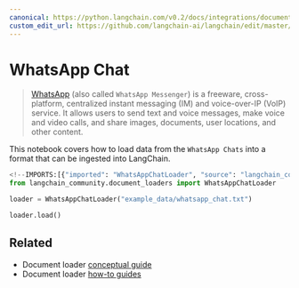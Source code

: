 ```yaml
---
canonical: https://python.langchain.com/v0.2/docs/integrations/document_loaders/whatsapp_chat/
custom_edit_url: https://github.com/langchain-ai/langchain/edit/master/docs/docs/integrations/document_loaders/whatsapp_chat.ipynb
---
```


# WhatsApp Chat

>[WhatsApp](https://www.whatsapp.com/) (also called `WhatsApp Messenger`) is a freeware, cross-platform, centralized instant messaging (IM) and voice-over-IP (VoIP) service. It allows users to send text and voice messages, make voice and video calls, and share images, documents, user locations, and other content.

This notebook covers how to load data from the `WhatsApp Chats` into a format that can be ingested into LangChain.


```python
<!--IMPORTS:[{"imported": "WhatsAppChatLoader", "source": "langchain_community.document_loaders", "docs": "https://api.python.langchain.com/en/latest/document_loaders/langchain_community.document_loaders.whatsapp_chat.WhatsAppChatLoader.html", "title": "WhatsApp Chat"}]-->
from langchain_community.document_loaders import WhatsAppChatLoader
```


```python
loader = WhatsAppChatLoader("example_data/whatsapp_chat.txt")
```


```python
loader.load()
```


## Related

- Document loader [conceptual guide](/docs/concepts/#document-loaders)
- Document loader [how-to guides](/docs/how_to/#document-loaders)